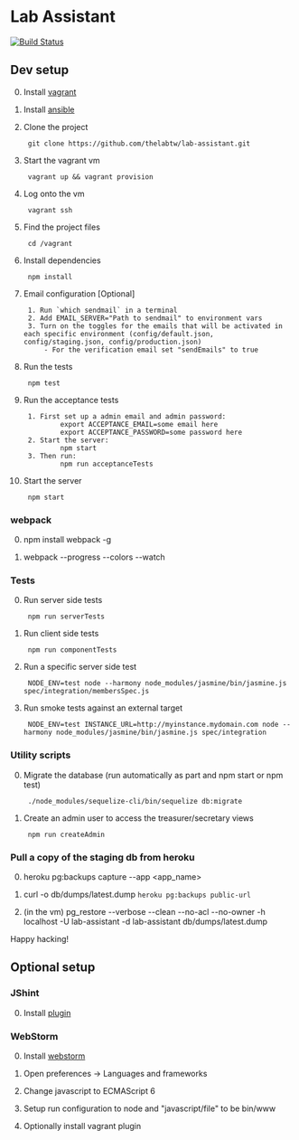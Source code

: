 # Lab Assistant

[![Build Status](https://snap-ci.com/thelabtw/lab-assistant/branch/master/build_image)](https://snap-ci.com/thelabtw/lab-assistant/branch/master)

## Dev setup

0. Install [vagrant](https://www.vagrantup.com/downloads.html)
0. Install [ansible](https://docs.ansible.com/ansible/intro_installation.html)
0. Clone the project

        git clone https://github.com/thelabtw/lab-assistant.git

0. Start the vagrant vm

        vagrant up && vagrant provision

0. Log onto the vm

        vagrant ssh

0. Find the project files

        cd /vagrant

0. Install dependencies

        npm install

0. Email configuration [Optional]

        1. Run `which sendmail` in a terminal
        2. Add EMAIL_SERVER="Path to sendmail" to environment vars
        3. Turn on the toggles for the emails that will be activated in each specific environment (config/default.json, config/staging.json, config/production.json)
            - For the verification email set "sendEmails" to true

0. Run the tests

        npm test

0. Run the acceptance tests

        1. First set up a admin email and admin password:
                export ACCEPTANCE_EMAIL=some email here
                export ACCEPTANCE_PASSWORD=some password here
        2. Start the server:
                npm start
        3. Then run:
                npm run acceptanceTests

0. Start the server

        npm start

### webpack

0. npm install webpack -g

0. webpack --progress --colors --watch

### Tests

0. Run server side tests

        npm run serverTests

0. Run client side tests

        npm run componentTests

0. Run a specific server side test

        NODE_ENV=test node --harmony node_modules/jasmine/bin/jasmine.js spec/integration/membersSpec.js

0. Run smoke tests against an external target

        NODE_ENV=test INSTANCE_URL=http://myinstance.mydomain.com node --harmony node_modules/jasmine/bin/jasmine.js spec/integration

### Utility scripts

0. Migrate the database (run automatically as part and npm start or npm test)

        ./node_modules/sequelize-cli/bin/sequelize db:migrate

0. Create an admin user to access the treasurer/secretary views

        npm run createAdmin

### Pull a copy of the staging db from heroku

0. heroku pg:backups capture --app <app_name>

0. curl -o db/dumps/latest.dump `heroku pg:backups public-url`

0. (in the vm) pg_restore --verbose --clean --no-acl --no-owner -h localhost -U lab-assistant -d lab-assistant db/dumps/latest.dump

Happy hacking!

## Optional setup

### JShint

0. Install [plugin](http://jshint.com/install/)

### WebStorm

0. Install [webstorm](https://www.jetbrains.com/webstorm/download/)

0. Open preferences -> Languages and frameworks

0. Change javascript to ECMAScript 6

0. Setup run configuration to node and "javascript/file" to be bin/www

0. Optionally install vagrant plugin
